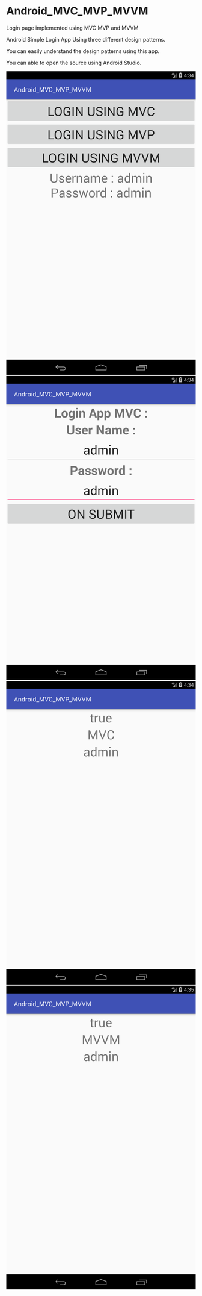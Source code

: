 # Android_MVC_MVP_MVVM
Login page implemented using MVC MVP and MVVM

Android Simple Login App Using three different design patterns.

You can easily understand the design patterns using this app.

You can able to open the source using Android Studio.




![Alt text](/SCREENSHOT/1.png?raw=true "Android Login Page Using 3 Design patternes")
![Alt text](/SCREENSHOT/2.png?raw=true "Android Login Page Using 3 Design patternes")
![Alt text](/SCREENSHOT/3.png?raw=true "Android Login Page Using 3 Design patternes")
![Alt text](/SCREENSHOT/4.png?raw=true "Android Login Page Using 3 Design patternes")
